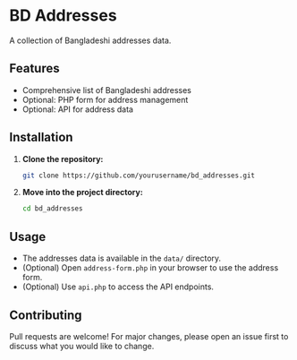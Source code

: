 # BD Addresses

A collection of Bangladeshi addresses data.

## Features

- Comprehensive list of Bangladeshi addresses
- Optional: PHP form for address management
- Optional: API for address data

## Installation

1. **Clone the repository:**
   ```bash
   git clone https://github.com/yourusername/bd_addresses.git
   ```
2. **Move into the project directory:**
   ```bash
   cd bd_addresses
   ```

## Usage

- The addresses data is available in the `data/` directory.
- (Optional) Open `address-form.php` in your browser to use the address form.
- (Optional) Use `api.php` to access the API endpoints.

## Contributing

Pull requests are welcome! For major changes, please open an issue first to discuss what you would like to change.